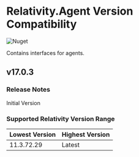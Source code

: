# Relativity.Agent Version Compatibility

![Nuget](https://img.shields.io/nuget/v/Relativity.Agent)

Contains interfaces for agents.

## v17.0.3

### Release Notes

Initial Version

### Supported Relativity Version Range

Lowest Version | Highest Version
--- | ---
11.3.72.29 | Latest
